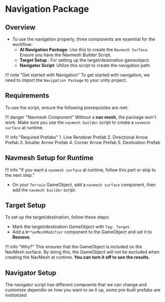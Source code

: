 # **Navigation Package**

## **Overview**
- To use the navigation properly, three components are essential for the workflow:
    - **AI Navigation Package**: Use this to create the `Navmesh Surface`. Ensure you have the Navmesh Builder Script.
    - **Target Setup** : For setting up the target/destination gameobject.
    - **Navigator Script**: Utilize this script to create the navigation path.

!!! note "Get started with Navigation"
    To get started with navigation, we need to import the `Navigation Package` to your unity project.

## **Requirements**

To use the script, ensure the following prerequisites are met:

!!! danger "Navmesh Component"
    Without a **nav mesh**, the package won't work. Make sure you use the `navmesh builder` script to create a `navmesh surface` at runtime.

!!! info "Required Prefabs"
    1. Line Renderer Prefab
    2. Directional Arrow Prefab
    3. Smaller Arrow Prefab
    4. Corner Arrow Prefab
    5. Destination Prefab

## **Navmesh Setup for Runtime**

!!! info "If you want a `navmesh surface` at runtime, follow this part or skip to the next step."

- On your `Terrain` GameObject, add a `navmesh surface` component, then add the `navmesh builder` script.

## **Target Setup**

To set up the target/destination, follow these steps:

- Mark the target/destination GameObject with `Tag: Target`.
-  Add a `N**avMeshModifier` component to the GameObject and set it to **Remove**.

!!! info "Why?"
    This ensures that the GameObject is included on the NavMesh surface. By doing this, the GameObject will not be excluded when creating the NavMesh at runtime. **You can turn it off to see the results**.

## **Navigator Setup**
The navigator script has different compoents that we can change and customize dependin on how you want to se it up, some pre-built prefabs are insitialized 
